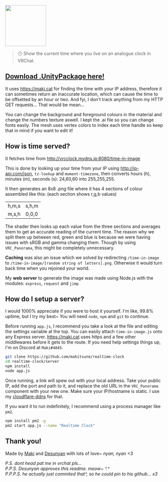 <img height="130" src="https://maki.cat/vrchat/realtime_clock_github.png"/>

> 🕒 Show the current time where you live on an analogue clock in VRChat.

## [Download .UnityPackage here!](https://github.com/Guilty-VRChat/realtime-clock/releases)

It uses https://maki.cat for finding the time with your IP address, therefore it can sometimes return an inaccurate location, which can cause the time to be offsetted by an hour or two. And fyi, I don't track anything from my HTTP GET requests... That would be mean...

You can change the background and foreground colours in the material and change the numbers texture aswell. I kept the .ai file so you can change fonts easily. The mesh uses vertex colors to index each time handle so keep that in mind if you want to edit it!

## How is time served?

It fetches time from http://vrcclock.mydns.jp:8080/time-in-image

This is done by looking up your time from your IP using http://ip-api.com/json, `tz-lookup` and `moment-timezone`, then converts hours (h), minutes (m), seconds (s): 24,60,60 into 255,255,255.

It then generates an 8x8 .png file where it has 4 sections of colour assembled like this: (each section shows r,g,b values)

<table>
	<tr><td>h,m,s</td><td>s,h,m</td></tr>
	<tr><td>m,s,h</td><td>0,0,0</td></tr>
</table>

The shader then looks up each value from the three sections and averages them to get an accurate reading of the current time. The reason why we split them up between red, green and blue is because we were having issues with sRGB and gamma changing them. Though by using `VRC_Panorama`, this might be completely unnecessary.

**Caching** was also an issue which we solved by redirecting `/time-in-image` to `/time-in-image/[random string of letters].png`. Otherwise it would turn back time when you rejoined your world.

My **web server** to generate the image was made using Node.js with the modules: `express`, `request` and `jimp`

## How do I setup a server?

I would 1000% appreciate if you were to host it yourself. I'm like, 99.8% uptime, but I try my best~ You will need `node`, `npm` and `git` to continue.

Before running `app.js`, I recommend you take a look at the file and editing the settings variable at the top. You can easily attach `time-in-image.js` onto any Express server. https://maki.cat uses https and a few other middlewares before it gets to the route. If you need help settings things up, I'm on Discord at `Maki#4845`.

```sh
git clone https://github.com/makitsune/realtime-clock
cd realtime-clock/server
npm install
node app.js
```

Once running, a link will spew out with your local address. Take your public IP, add the port and path to it, and replace the old URL in the `VRC_Panorama` component with your new one. Make sure your IP/hostname is static. I use my [cloudflare-ddns](https://github.com/makitsune/cloudflare-ddns) for that.

If you want it to run indefinitely, I recommend using a process manager like `pm2`.

```sh
npm install pm2 -g
pm2 start app.js --name "Realtime Clock"
```

## Thank you!

Made by [Maki](https://github.com/makitsune) and
[Desunyan](https://github.com/Shii2) with lots of love~ *nyan, nyan* <3

*P.S. dont head pat me in vrchat pls...*<br>
*P.P.S. Desunyan approves this readme. meow~ ^.^*<br>
*P.P.P.S. he actually just commited that^, so he could pin to his github... x3*

